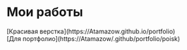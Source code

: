 <h1>Мои работы</h1>
[Красивая верстка](https://Atamazow.github.io/portfolio) <br>
[Для портфолио](https://Atamazow/.github/portfolio/poisk) 

